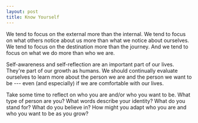 ```yaml
---
layout: post
title: Know Yourself
---
```


We tend to focus on the external more than the internal. We tend to focus on what others notice about us more than what we notice about ourselves. We tend to focus on the destination more than the journey. And we tend to focus on what we do more than who we are. 

Self-awareness and self-reflection are an important part of our lives. They're part of our growth as humans. We should continually evaluate ourselves to learn more about the person we are and the person we want to be --- even (and especially) if we are comfortable with our lives.

Take some time to reflect on who you are and/or who you want to be. What type of person are you? What words describe your identity? What do you stand for? What do you believe in? How might you adapt who you are and who you want to be as you grow?